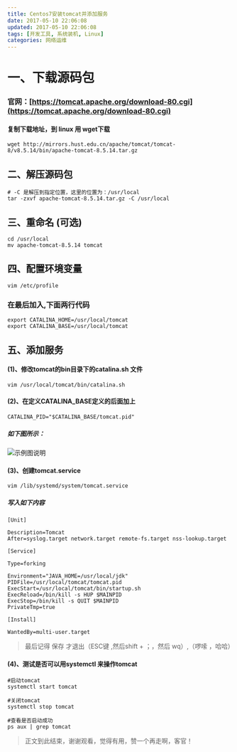 ```yaml
---
title: Centos7安装tomcat并添加服务
date: 2017-05-10 22:06:08
updated: 2017-05-10 22:06:08
tags: [开发工具, 系统装机, Linux]
categories: 网络运维
---
```

# 一、下载源码包
### 官网：[https://tomcat.apache.org/download-80.cgi](https://tomcat.apache.org/download-80.cgi)
#### 复制下载地址，到 linux 用 wget下载
```
wget http://mirrors.hust.edu.cn/apache/tomcat/tomcat-8/v8.5.14/bin/apache-tomcat-8.5.14.tar.gz
```

<!--more-->

## 二、解压源码包
```
# -C 是解压到指定位置，这里的位置为：/usr/local
tar -zxvf apache-tomcat-8.5.14.tar.gz -C /usr/local 
```
## 三、重命名 (可选)
```
cd /usr/local
mv apache-tomcat-8.5.14 tomcat
```
## 四、配置环境变量
```
vim /etc/profile
```
### 在最后加入,下面两行代码
```
export CATALINA_HOME=/usr/local/tomcat
export CATALINA_BASE=/usr/local/tomcat
```
## 五、添加服务
#### (1)、修改tomcat的bin目录下的catalina.sh 文件
```
vim /usr/local/tomcat/bin/catalina.sh
```
#### (2)、在定义CATALINA_BASE定义的后面加上
```
CATALINA_PID="$CATALINA_BASE/tomcat.pid"
```
##### 如下图所示：
![示例图说明](1494743565799068934.png)

#### (3)、创建tomcat.service
```
vim /lib/systemd/system/tomcat.service
```
##### 写入如下内容
```
[Unit]
 
Description=Tomcat
After=syslog.target network.target remote-fs.target nss-lookup.target
 
[Service]
 
Type=forking
 
Environment="JAVA_HOME=/usr/local/jdk"
PIDFile=/usr/local/tomcat/tomcat.pid
ExecStart=/usr/local/tomcat/bin/startup.sh
ExecReload=/bin/kill -s HUP $MAINPID
ExecStop=/bin/kill -s QUIT $MAINPID
PrivateTmp=true
 
[Install]
 
WantedBy=multi-user.target
```
> 最后记得 保存 才退出（ESC键 ,然后shift + ；，然后 wq）,（啰嗦 ，哈哈）

#### (4)、测试是否可以用systemctl 来操作tomcat
```
#启动tomcat
systemctl start tomcat 

#关闭tomcat
systemctl stop tomcat

#查看是否启动成功
ps aux | grep tomcat

```
> 正文到此结束，谢谢观看，觉得有用，赞一个再走啊，客官！
